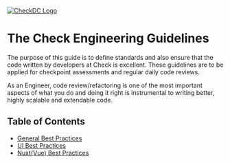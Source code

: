 [![CheckDC Logo](https://avatars.githubusercontent.com/u/66247189?s=100&v=4)](https://avatars.githubusercontent.com/u/66247189?s=100&v=4)
# The Check Engineering Guidelines
The purpose of this guide is to define standards and also ensure that the code written by developers at Check is excellent. These guidelines are to be applied for checkpoint assessments and regular daily code reviews.

As an Engineer, code review/refactoring is one of the most important aspects of what you do and doing it right is instrumental to writing better, highly scalable and extendable code.

## Table of Contents
-   [General Best Practices](https://github.com/Check-DC/documentation/blob/main/best-practices.md)
-   [UI Best Practices](https://github.com/Check-DC/documentation/blob/main/ui-best-practices.md)
-   [Nuxt(Vue) Best Practices](https://github.com/Check-DC/documentation/blob/main/nuxt-best-practices.md)
